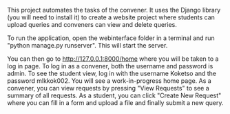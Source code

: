 This project automates the tasks of the convener. It uses the Django library (you will need to install it) to create a website project where students can upload queries and conveners can view and delete queries.

To run the application, open the webinterface folder in a terminal and run "python manage.py runserver". This will start the server.

You can then go to http://127.0.0.1:8000/home where you will be taken to a log in page. 
To log in as a convener, both the username and password is admin. 
To see the student view, log in with the username Koketso and the password mlkkok002. 
You will see a work-in-progress home page. As a convener, you can view requests by pressing "View Requests" to see a summary of all requests.
As a student, you can click "Create New Request" where you can fill in a form and upload a file and finally submit a new query.
